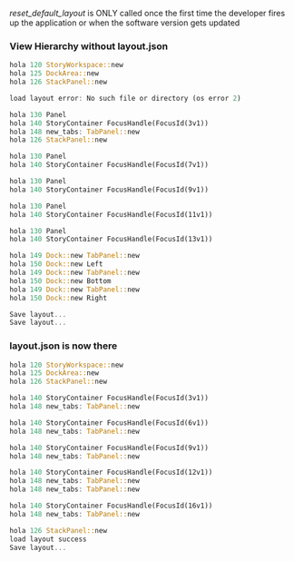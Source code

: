 
*reset_default_layout* is ONLY called once the first time the developer
fires up the application or when the software version gets updated

### View Hierarchy without layout.json

```rust
hola 120 StoryWorkspace::new
hola 125 DockArea::new
hola 126 StackPanel::new

load layout error: No such file or directory (os error 2)

hola 130 Panel
hola 140 StoryContainer FocusHandle(FocusId(3v1))
hola 148 new_tabs: TabPanel::new
hola 126 StackPanel::new

hola 130 Panel
hola 140 StoryContainer FocusHandle(FocusId(7v1))

hola 130 Panel
hola 140 StoryContainer FocusHandle(FocusId(9v1))

hola 130 Panel
hola 140 StoryContainer FocusHandle(FocusId(11v1))

hola 130 Panel
hola 140 StoryContainer FocusHandle(FocusId(13v1))

hola 149 Dock::new TabPanel::new
hola 150 Dock::new Left
hola 149 Dock::new TabPanel::new
hola 150 Dock::new Bottom
hola 149 Dock::new TabPanel::new
hola 150 Dock::new Right

Save layout...
Save layout...
```

### layout.json is now there

```rust
hola 120 StoryWorkspace::new
hola 125 DockArea::new
hola 126 StackPanel::new

hola 140 StoryContainer FocusHandle(FocusId(3v1))
hola 148 new_tabs: TabPanel::new

hola 140 StoryContainer FocusHandle(FocusId(6v1))
hola 148 new_tabs: TabPanel::new

hola 140 StoryContainer FocusHandle(FocusId(9v1))
hola 148 new_tabs: TabPanel::new

hola 140 StoryContainer FocusHandle(FocusId(12v1))
hola 148 new_tabs: TabPanel::new
hola 148 new_tabs: TabPanel::new

hola 140 StoryContainer FocusHandle(FocusId(16v1))
hola 148 new_tabs: TabPanel::new

hola 126 StackPanel::new
load layout success
Save layout...
```
